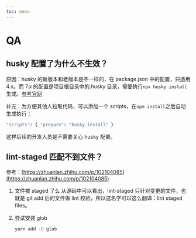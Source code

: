 ```yaml
---
toc: menu
---
```


# QA
## husky 配置了为什么不生效？
原因：husky 的新版本和老版本是不一样的，在 package.json 中的配置，只适用 4.x。而 7.x 的配置是项目根目录中的.husky 目录，需要执行`npx husky install`生成。[参考官网](https://typicode.github.io/husky/#/?id=install)

补充：为方便其他人拉取代码，可以添加一个 scripts，在`npm install`之后自动生成执行：

```bash
"scripts": { "prepare": "husky install" }
```

这样后续的开发人员是不需要关心 husky 配置。

## lint-staged 匹配不到文件？

参考：[https://zhuanlan.zhihu.com/p/102104085](https://zhuanlan.zhihu.com/p/102104085)

1. 文件被 staged 了么
   从源码中可以看出，lint-staged 只针对变更的文件，也就是 git add 后的文件做 lint 校验，所以这名字可以这么翻译：lint staged files。

2. 尝试安装 glob
    ```bash
    yarn add -D glob
    ```

